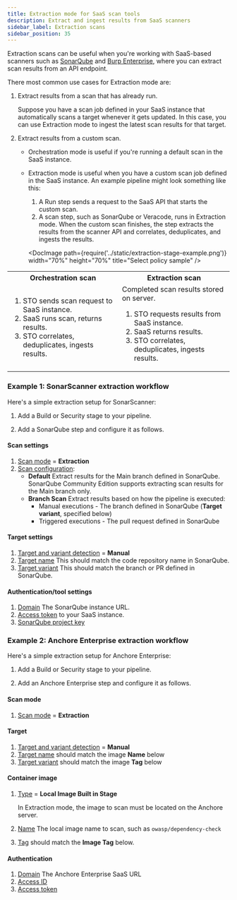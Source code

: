 ```yaml
---
title: Extraction mode for SaaS scan tools
description: Extract and ingest results from SaaS scanners
sidebar_label: Extraction scans
sidebar_position: 35
---
```


Extraction scans can be useful when you're working with SaaS-based scanners such as [SonarQube](/docs/security-testing-orchestration/sto-techref-category/sonarqube-sonar-scanner-reference) and [Burp Enterprise](/docs/security-testing-orchestration/sto-techref-category/burp-scanner-reference), where you can extract scan results from an API endpoint. 

There most common use cases for Extraction mode are:

1) Extract results from a scan that has already run.

   Suppose you have a scan job defined in your SaaS instance that automatically scans a target whenever it gets updated. In this case, you can use Extraction mode to ingest the latest scan results for that target.

2) Extract results from a custom scan.

   - Orchestration mode is useful if you're running a default scan in the SaaS instance.
   - Extraction mode is useful when you have a custom scan job defined in the SaaS instance. An example pipeline might look something like this:

     1) A Run step sends a request to the SaaS API that starts the custom scan.
     2) A scan step, such as SonarQube or Veracode, runs in Extraction mode. When the custom scan finishes, the step extracts the results from the scanner API and correlates, deduplicates, and ingests the results.

       <DocImage path={require('../static/extraction-stage-example.png')} width="70%" height="70%" title="Select policy sample" />

<table>
   <tr>
      <th>Orchestration scan</th>
      <th>Extraction scan</th>
   </tr>
   <tr>
      <td>
         <ol>
            <li>STO sends scan request to SaaS instance.</li>
            <li>SaaS runs scan, returns results.</li>
            <li>STO correlates, deduplicates, ingests results.</li>
         </ol>
      </td>
      <td>
         Completed scan results stored on server.
         <ol>
            <li>STO requests results from SaaS instance.</li>
            <li>SaaS returns results.  </li>
            <li>STO correlates, deduplicates, ingests results.  </li>
         </ol>
      </td>
   </tr>
</table>


### Example 1: SonarScanner extraction workflow

Here's a simple extraction setup for SonarScanner:

1. Add a Build or Security stage to your pipeline.

2. Add a SonarQube step and configure it as follows.

#### Scan settings

1. [Scan mode](/docs/security-testing-orchestration/sto-techref-category/sonarqube-sonar-scanner-reference/#scan-configuration) = **Extraction**
2. [Scan configuration](/docs/security-testing-orchestration/sto-techref-category/sonarqube-sonar-scanner-reference/#scan-configuration): 
   - **Default** Extract results for the Main branch defined in SonarQube. SonarQube Community Edition supports extracting scan results for the Main branch only. 
   - **Branch Scan** Extract results based on how the pipeline is executed:
      - Manual executions - The branch defined in SonarQube (**Target variant**, specified below)
      - Triggered executions - The pull request defined in SonarQube 
   
#### Target settings

   1. [Target and variant detection](/docs/security-testing-orchestration/sto-techref-category/sonarqube-sonar-scanner-reference/#target-and-variant-detection) = **Manual**
   2. [Target name](/docs/security-testing-orchestration/sto-techref-category/sonarqube-sonar-scanner-reference/#target-and-variant-detection) This should match the code repository name in SonarQube. 
   4. [Target variant](/docs/security-testing-orchestration/sto-techref-category/sonarqube-sonar-scanner-reference/#target-and-variant-detection) This should match the branch or PR defined in SonarQube.

#### Authentication/tool settings

   1. [Domain](//docs/security-testing-orchestration/sto-techref-category/sonarqube-sonar-scanner-reference/#domain) The SonarQube instance URL.
   2. [Access token](/docs/security-testing-orchestration/sto-techref-category/sonarqube-sonar-scanner-reference/#access-token) to your SaaS instance.
   3. [SonarQube project key](/docs/security-testing-orchestration/sto-techref-category/sonarqube-sonar-scanner-reference/#access-token)

### Example 2: Anchore Enterprise extraction workflow

Here's a simple extraction setup for Anchore Enterprise:

1. Add a Build or Security stage to your pipeline.

2. Add an Anchore Enterprise step and configure it as follows.

#### Scan mode

1. [Scan mode](/docs/security-testing-orchestration/sto-techref-category/anchore-enterprise-scanner-reference#scan-mode) = **Extraction**

#### Target

1. [Target and variant detection](/docs/security-testing-orchestration/sto-techref-category/anchore-enterprise-scanner-reference#target-and-variant-detection) = **Manual**
2. [Target name](/docs/security-testing-orchestration/sto-techref-category/anchore-enterprise-scanner-reference#name) should match the image **Name** below
3. [Target variant](/docs/security-testing-orchestration/sto-techref-category/anchore-enterprise-scanner-reference#variant) should match the image **Tag** below

#### Container image

1. [Type](/docs/security-testing-orchestration/sto-techref-category/anchore-enterprise-scanner-reference#type--orchestration) = **Local Image Built in Stage**
   
   In Extraction mode, the image to scan must be located on the Anchore server. 

2. [Name](/docs/security-testing-orchestration/sto-techref-category/anchore-enterprise-scanner-reference#name-1) The local image name to scan, such as `owasp/dependency-check`
3. [Tag](/docs/security-testing-orchestration/sto-techref-category/anchore-enterprise-scanner-reference#tag) should match the **Image Tag** below.

#### Authentication 

1. [Domain](/docs/security-testing-orchestration/sto-techref-category/anchore-enterprise-scanner-reference#domain-1) The Anchore Enterprise SaaS URL
2. [Access ID](/docs/security-testing-orchestration/sto-techref-category/anchore-enterprise-scanner-reference#access-id-1) 
3. [Access token](/docs/security-testing-orchestration/sto-techref-category/anchore-enterprise-scanner-reference#access-token-1)













